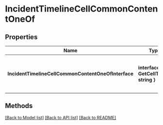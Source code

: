 # IncidentTimelineCellCommonContentOneOf

## Properties

Name | Type | Description | Notes
------------ | ------------- | ------------- | -------------
**IncidentTimelineCellCommonContentOneOfInterface** | **interface { GetCellType() string }** | An interface that can hold any of the proper implementing types |

## Methods


[[Back to Model list]](../README.md#documentation-for-models) [[Back to API list]](../README.md#documentation-for-api-endpoints) [[Back to README]](../README.md)



